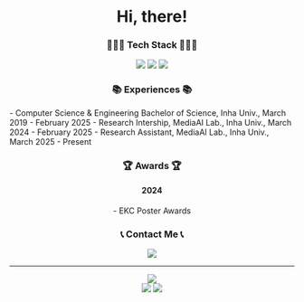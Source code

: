 <div align="center">
	<div>
		<h1>Hi, there!</h1>
	</div>
	<div>
		<h3>🧑🏻‍💻 Tech Stack 🧑🏻‍💻</h3>
		<img src="https://img.shields.io/badge/C++-00599C?style=flat&logo=Cplusplus&logoColor=white" />
		<img src="https://img.shields.io/badge/React-51CAEB?style=flat&logo=React&logoColor=white" />
		<img src="https://img.shields.io/badge/Unity-666666?style=flat&logo=Unity&logoColor=white" />
	</div>
	<div>
		<h3>📚 Experiences 📚</h3>
		<p align="left">
			- Computer Science & Engineering Bachelor of Science, Inha Univ., March 2019 - February 2025
			- Research Intership, MediaAI Lab., Inha Univ., March 2024 - February 2025
			- Research Assistant, MediaAI Lab., Inha Univ., March 2025 - Present 
		</p>
	</div>
	<div>
		<h3>🏆 Awards 🏆</h3>
		<h4>2024</h4>
		<p>
			- EKC Poster Awards
	 	</p>
	</div>
	<div>
		<h3> 📞 Contact Me 📞 </h3>
		<a href="mailto:cksdud7890@naver.com">
		    <img src="https://img.shields.io/badge/Email-1E90FF?style=for-the-badge&logo=minutemailer&logoColor=white">
		</a>
	</div>
</div>

---

<div align="center">
  	<div>
   		<img src="https://github-readme-stats.vercel.app/api?username=flashcy"/>
		<br/>
   		<img src="https://mazassumnida.wtf/api/v2/generate_badge?boj=cksdud7890"/>
   		<img src="https://banner.codetree.ai/v1/banner/cksdud7890"/>
   	</div>
</div>

